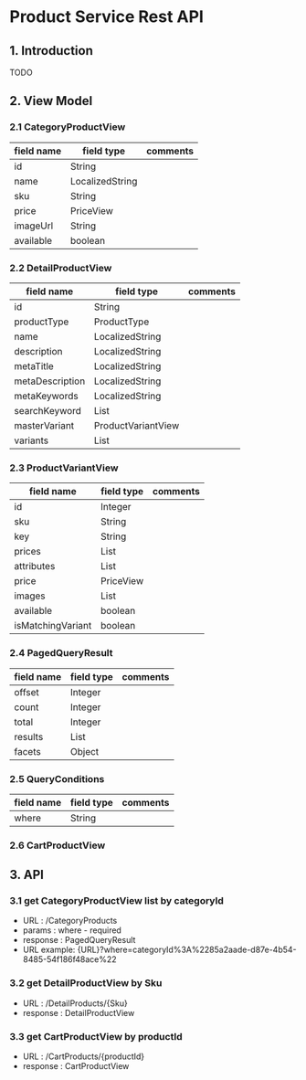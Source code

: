 # Product Service Rest API

## 1. Introduction

TODO

## 2. View Model

### 2.1 CategoryProductView
| field name | field type | comments |
|----|----|----|
| id | String | |
| name | LocalizedString | |
| sku | String | |
| price | PriceView | | 
| imageUrl | String | |
| available | boolean | |

### 2.2 DetailProductView
| field name | field type | comments |
|----|----|----|
| id | String | |
| productType | ProductType | |
| name | LocalizedString | |
| description | LocalizedString | |
| metaTitle | LocalizedString | |
| metaDescription | LocalizedString | | 
| metaKeywords | LocalizedString | |
| searchKeyword | List<SearchKeyword> | |
| masterVariant | ProductVariantView | |
| variants | List<ProductVariantView> | |

### 2.3 ProductVariantView

| field name | field type | comments |
|----|----|----|
| id | Integer | |
| sku | String | |
| key | String | |
| prices | List<PriceView> | |
| attributes | List<AttributeView> | | 
| price | PriceView | | 
| images | List<ImageView> | |
| available | boolean | |
| isMatchingVariant| boolean | |

### 2.4 PagedQueryResult

| field name | field type | comments | 
|-----|-----|-----|
| offset | Integer | |
| count | Integer | |
| total | Integer | |
| results | List<T> | |
| facets | Object | |

### 2.5 QueryConditions

| field name | field type | comments | 
|-----|-----|-----|
| where | String | |

### 2.6 CartProductView



## 3. API

### 3.1 get CategoryProductView list by categoryId

* URL : /CategoryProducts
* params : where - required
* response : PagedQueryResult<CategoryProductView>
* URL example: {URL}?where=categoryId%3A%2285a2aade-d87e-4b54-8485-54f186f48ace%22

### 3.2 get DetailProductView by Sku

* URL : /DetailProducts/{Sku}
* response : DetailProductView  
  
  
### 3.3 get CartProductView by productId
  
* URL : /CartProducts/{productId}
* response : CartProductView
